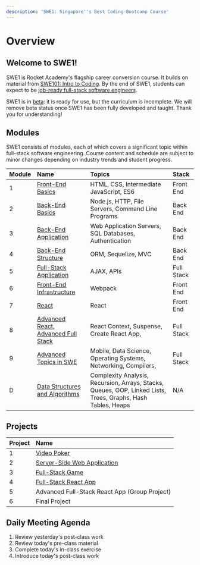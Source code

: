 ```yaml
---
description: 'SWE1: Singapore''s Best Coding Bootcamp Course'
---
```


# Overview

## Welcome to SWE1!

SWE1 is Rocket Academy's flagship career conversion course. It builds on material from [SWE101: Intro to Coding](https://swe101.rocketacademy.co). By the end of SWE1, students can expect to be [job-ready full-stack software engineers](https://inewsnetwork.net/wp-content/uploads/2019/01/5051722203_890e2dab19_b-811x900.jpg).

SWE1 is in [beta](https://medium.com/swlh/what-does-beta-really-mean-a8accc5e2354#:~:text=Alpha%3A%20The%20software%20is%20ready,scoped%20bug%20fixes%20are%20allowed.): it is ready for use, but the curriculum is incomplete. We will remove beta status once SWE1 has been fully developed and taught. Thank you for understanding!

## Modules

SWE1 consists of modules, each of which covers a significant topic within full-stack software engineering. Course content and schedule are subject to minor changes depending on industry trends and student progress.

| Module | Name | Topics | Stack |
| :--- | :--- | :--- | :--- |
| 1 | [Front-End Basics](1-front-end-basics/1.0-module-1-overview.md) | HTML, CSS, Intermediate JavaScript, ES6 | Front End |
| 2 | [Back-End Basics](2-back-end-basics/2.0-module-2-overview.md) | Node.js, HTTP, File Servers, Command Line Programs | Back End |
| 3 | [Back-End Application](3-back-end-application/3.0-module-3-overview.md) | Web Application Servers, SQL Databases, Authentication | Back End |
| 4 | [Back-End Structure](4-back-end-structure/4.0-module-4-overview.md) | ORM, Sequelize, MVC | Back End |
| 5 | [Full-Stack Application](4-back-end-structure/4.0-module-4-overview.md) | AJAX, APIs | Full Stack |
| 6 | [Front-End Infrastructure](6-front-end-infrastructure/6.0-module-6-overview.md) | Webpack | Front End |
| 7 | [React](5-full-stack-application/5.0-module-5-overview.md) | React | Front End |
| 8 | [Advanced React, Advanced Full Stack](6-front-end-infrastructure/6.0-module-6-overview.md) | React Context, Suspense, Create React App, | Full Stack |
| 9 | [Advanced Topics in SWE](7-react/7.0-module-7-overview.md) | Mobile, Data Science, Operating Systems, Networking, Compilers,   | Full Stack |
| D | [Data Structures and Algorithms](data-structures-and-algorithms/d.0-module-d-overview.md) | Complexity Analysis, Recursion, Arrays, Stacks, Queues, OOP, Linked Lists, Trees, Graphs, Hash Tables, Heaps | N/A |

## Projects

| Project | Name |
| :--- | :--- |
| 1 | [Video Poker](projects/project-1-video-poker.md) |
| 2 | [Server-Side Web Application](projects/project-2-server-side-app.md) |
| 3 | [Full-Stack Game](projects/project-3-full-stack-game.md) |
| 4 | [Full-Stack React App](projects/project-4-full-stack-react-app.md) |
| 5 | Advanced Full-Stack React App \(Group Project\) |
| 6 | Final Project |

## Daily Meeting Agenda

1. Review yesterday's post-class work
2. Review today's pre-class material
3. Complete today's in-class exercise
4. Introduce today's post-class work

